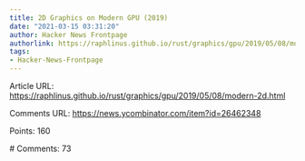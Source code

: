 ```yaml
---
title: 2D Graphics on Modern GPU (2019)
date: "2021-03-15 03:31:20"
author: Hacker News Frontpage
authorlink: https://raphlinus.github.io/rust/graphics/gpu/2019/05/08/modern-2d.html
tags:
- Hacker-News-Frontpage
---
```


<p>Article URL: <a href="https://raphlinus.github.io/rust/graphics/gpu/2019/05/08/modern-2d.html">https://raphlinus.github.io/rust/graphics/gpu/2019/05/08/modern-2d.html</a></p>
<p>Comments URL: <a href="https://news.ycombinator.com/item?id=26462348">https://news.ycombinator.com/item?id=26462348</a></p>
<p>Points: 160</p>
<p># Comments: 73</p>
